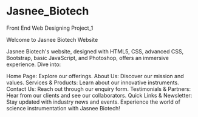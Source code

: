 # Jasnee_Biotech
Front End Web Designing Project_1

Welcome to Jasnee Biotech Website

Jasnee Biotech's website, designed with HTML5, CSS, advanced CSS, Bootstrap, basic JavaScript, and Photoshop, offers an immersive experience. Dive into:

Home Page: Explore our offerings.
About Us: Discover our mission and values.
Services & Products: Learn about our innovative instruments.
Contact Us: Reach out through our enquiry form.
Testimonials & Partners: Hear from our clients and see our collaborators.
Quick Links & Newsletter: Stay updated with industry news and events.
Experience the world of science instrumentation with Jasnee Biotech!
